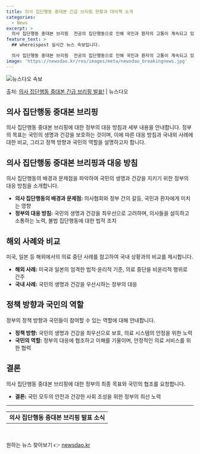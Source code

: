 ```yaml
---
title: 의사 집단행동 중대본 긴급 브리핑 현황과 대비책 소개
categories:
  - News
excerpt: >
  의사 집단행동 중대본 브리핑  전공의 집단행동으로 인해 국민과 환자의 고통이 계속되고 있는 상황에서, 의사협…
feature_text: >
  ## whereispost 실시간 뉴스 속보입니다.

  의사 집단행동 중대본 브리핑  전공의 집단행동으로 인해 국민과 환자의 고통이 계속되고 있는 상황에서, 의사협…
image: 'https://newsdao.kr/res/images/meta/newsdao_breakingnews.jpg'
---
```


![뉴스다오 속보](https://newsdao.kr/res/images/meta/newsdao_breakingnews.jpg)

<p>출처: <a href="https://newsdao.kr/4162" rel="dofollow">의사 집단행동 중대본 긴급 브리핑 발표!</a> | 뉴스다오</p>

<h2 data-ke-size="size26">의사 집단행동 중대본 브리핑</h2>

<p data-ke-size="size16">의사 집단행동 중대본 브리핑에 대한 정부의 대응 방침과 세부 내용을 안내합니다. 정부의 목표는 국민의 생명과 건강을 보호하는 것이며, 이에 따른 대응 방침과 국내외 사례에 대한 비교, 그리고 정책 방향과 국민의 역할을 설명하고자 합니다.</p>

<h2 data-ke-size="size24">의사 집단행동 중대본 브리핑과 대응 방침</h2>

<p data-ke-size="size16">의사 집단행동의 배경과 문제점을 파악하여 국민의 생명과 건강을 지키기 위한 정부의 대응 방침을 소개합니다.</p>

<ul>
    <li><b>의사 집단행동의 배경과 문제점:</b> 의사협회와 정부 간의 갈등, 국민과 환자에게 미치는 영향</li>
    <li><b>정부의 대응 방침:</b> 국민의 생명과 건강을 최우선으로 고려하며, 의사들을 설득하고 소통하는 노력, 불법 집단행동에 대한 법적 조치</li>
</ul>

<h2 data-ke-size="size24">해외 사례와 비교</h2>

<p data-ke-size="size16">미국, 일본 등 해외에서의 의료 중단 사례를 참고하여 국내 상황과의 비교를 제시합니다.</p>

<ul>
    <li><b>해외 사례:</b> 미국과 일본의 엄격한 법적·윤리적 기준, 의료 중단을 비윤리적 행위로 간주</li>
    <li><b>국내 사례:</b> 국민의 생명과 건강을 우선시하는 정부의 대응</li>
</ul>

<h2 data-ke-size="size24">정책 방향과 국민의 역할</h2>

<p data-ke-size="size16">정부의 정책 방향과 국민들이 참여할 수 있는 역할에 대해 안내합니다.</p>

<ul>
    <li><b>정책 방향:</b> 국민의 생명과 건강을 최우선으로 보호, 의료 시스템의 안정을 위한 노력</li>
    <li><b>국민의 역할:</b> 정부의 대응에 협조하고 이해를 기울이며, 안정적인 의료 서비스를 위한 협력</li>
</ul>

<h2 data-ke-size="size24">결론</h2>

<p data-ke-size="size16">의사 집단행동 중대본 브리핑에 대한 정부의 최종 목표와 국민의 협조를 요청합니다.</p>

<ul>
    <li><b>결론:</b> 국민 모두의 안전과 건강한 사회 조성을 위한 정부의 최선 노력</li>
</ul>

<hr>

<table>
    <tr>
        <td style="text-align: center; height: 17px;"><b>의사 집단행동 중대본 브리핑 발표 소식</b></td>
    </tr>
</table>
<p data-ke-size="size16">&nbsp;</p> 

원하는 뉴스 찾아보기 👉 <a href="https://newsdao.kr" rel="dofollow">newsdao.kr</a>


